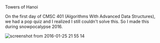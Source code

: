 Towers of Hanoi

On the first day of CMSC 401 (Algorithms With Advanced Data Structures), we had a pop quiz and I realized I still couldn't solve this. So I made this during snowpocalypse 2016.

![screenshot from 2016-01-25 21 55 14](https://cloud.githubusercontent.com/assets/11894935/12571389/a0dd358e-c3ae-11e5-831b-fdd45dc20bdc.png)
